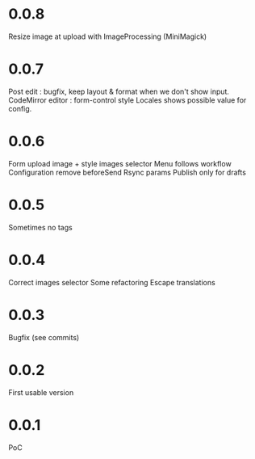 # 0.0.8

Resize image at upload with ImageProcessing (MiniMagick)

# 0.0.7

Post edit : bugfix, keep layout & format when we don't show input.
CodeMirror editor : form-control style
Locales shows possible value for config.

# 0.0.6

Form upload image + style images selector
Menu follows workflow
Configuration remove beforeSend
Rsync params
Publish only for drafts

# 0.0.5

Sometimes no tags

# 0.0.4

Correct images selector
Some refactoring
Escape translations

# 0.0.3

Bugfix (see commits)

# 0.0.2

First usable version

# 0.0.1

PoC